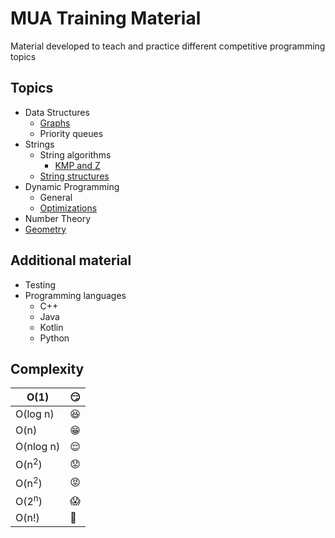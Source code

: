 # MUA Training Material

Material developed to teach and practice different competitive programming topics


## Topics

  - Data Structures
    - [Graphs][graphs]
    - Priority queues
  - Strings
    - String algorithms
      - [KMP and Z][kmp]
    - [String structures][suffix]
  - Dynamic Programming
    - General
    - [Optimizations][optimizations]
  - Number Theory
  - [Geometry][geometry]

## Additional material

  - Testing
  - Programming languages
    - C++
    - Java
    - Kotlin
    - Python

## Complexity
| O(1) | :smirk: |
|---|---|
| O(log n) | :satisfied: |
| O(n) | :grin: |
| O(nlog n) | :relieved: |
| O(n<sup>2</sup>) | :worried: |
| O(n<sup>2</sup>) | :rage: |
| O(2<sup>n</sup>) | :scream: |
| O(n!) | :fu: |


[graphs]: https://github.com/mua-uniandes/subjects_material/tree/master/Graphs
[suffix]: https://github.com/mua-uniandes/subjects_material/tree/master/Strings
[geometry]: https://github.com/mua-uniandes/subjects_material/tree/master/Geometry
[optimizations]: https://github.com/mua-uniandes/subjects_material/tree/master/dp
[kmp]: https://github.com/mua-uniandes/subjects_material/blob/master/Strings/slides/MUA_strings_kmp_z.pdf
